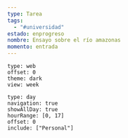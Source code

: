 ```yaml
---
type: Tarea
tags:
  - "#universidad"
estado: enprogreso
nombre: Ensayo sobre el río amazonas
momento: entrada
---
```



```gEvent
type: web
offset: 0
theme: dark
view: week
```



```gEvent
type: day
navigation: true
showAllDay: true
hourRange: [0, 17]
offset: 0
include: ["Personal"]
```


